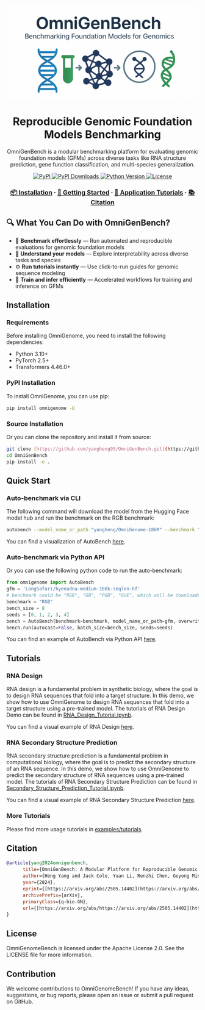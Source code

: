 ![favicon.png](asset/favicon.png)

<h1 align="center"><strong>Reproducible Genomic Foundation Models Benchmarking</strong></h1>
<p align="center">OmniGenBench is a modular benchmarking platform for evaluating genomic foundation models (GFMs) across diverse tasks like RNA structure prediction, gene function classification, and multi-species generalization.</p>

<div align="center">

  <a href="https://pypi.org/project/omnigenome/">
    <img src="https://img.shields.io/pypi/v/omnigenome?color=blue&label=PyPI" alt="PyPI" />
  </a>

  <a href="https://pepy.tech/project/omnigenome">
    <img src="https://static.pepy.tech/badge/omnigenome" alt="PyPI Downloads" />
  </a>

  <a href="https://pypi.org/project/omnigenbench/">
    <img src="https://img.shields.io/pypi/pyversions/omnigenome" alt="Python Version" />
  </a>

  <a href="https://github.com/yangheng95/omnigenome/blob/main/LICENSE">
    <img src="https://img.shields.io/github/license/yangheng95/omnigenome" alt="License" />
  </a>

</div>
<h3 align="center">
  <a href="#installation">📦 Installation</a>
  <span> · </span>
  <a href="#quick-start">🚀 Getting Started</a>
  <span> · </span>
  <a href="#tutorials">🧪 Application Tutorials</a>
  <span> · </span>
  <a href="#citation">📚 Citation</a>
</h3>

## 🔍 What You Can Do with OmniGenBench?

- 🧬 **Benchmark effortlessly** — Run automated and reproducible evaluations for genomic foundation models  
- 🧠 **Understand your models** — Explore interpretability across diverse tasks and species  
- ⚙️ **Run tutorials instantly** — Use click-to-run guides for genomic sequence modeling  
- 🚀 **Train and infer efficiently** — Accelerated workflows for training and inference on GFMs  

## Installation

### Requirements
Before installing OmniGenome, you need to install the following dependencies:
- Python 3.10+
- PyTorch 2.5+
- Transformers 4.46.0+

### PyPI Installation
To install OmniGenome, you can use pip:
```bash
pip install omnigenome -U
```

### Source Installation
Or you can clone the repository and install it from source:
```bash
git clone [https://github.com/yangheng95/OmniGenBench.git](https://github.com/yangheng95/OmniGenBench.git)
cd OmniGenBench
pip install -e .
```

## Quick Start
### Auto-benchmark via CLI
The following command will download the model from the Hugging Face model hub and run the benchmark on the RGB benchmark:
```bash
autobench --model_name_or_path "yangheng/OmniGenome-186M" --benchmark "RGB" --trainer accelerate
```
You can find a visualization of AutoBench [here](asset/AutoBench.gif).


### Auto-benchmark via Python API
Or you can use the following python code to run the auto-benchmark:
```python
from omnigenome import AutoBench
gfm = 'LongSafari/hyenadna-medium-160k-seqlen-hf'
# benchmark could be "RGB", "GB", "PGB", "GUE", which will be downloaded from the Hugging Face model hub
benchmark = "RGB"
bench_size = 8
seeds = [0, 1, 2, 3, 4]
bench = AutoBench(benchmark=benchmark, model_name_or_path=gfm, overwrite=False)
bench.run(autocast=False, batch_size=bench_size, seeds=seeds)
```
You can find an example of AutoBench via Python API [here](examples/tutorials/AutoBench_Tutorial.ipynb).

## Tutorials

### RNA Design
RNA design is a fundamental problem in synthetic biology,
where the goal is to design RNA sequences that fold into a target structure.
In this demo, we show how to use OmniGenome to design RNA sequences 
that fold into a target structure using a pre-trained model.
The tutorials of RNA Design Demo can be found in [RNA_Design_Tutorial.ipynb](examples/tutorials/RNA_Design_Tutorial.ipynb).

You can find a visual example of RNA Design [here](asset/RNA_Design.gif).

### RNA Secondary Structure Prediction

RNA secondary structure prediction is a fundamental problem in computational biology,
where the goal is to predict the secondary structure of an RNA sequence.
In this demo, we show how to use OmniGenome to predict the secondary structure of RNA sequences using a pre-trained model.
The tutorials of RNA Secondary Structure Prediction can be found in
[Secondary_Structure_Prediction_Tutorial.ipynb](examples/tutorials/Secondary_Structure_Prediction_Tutorial.ipynb).

You can find a visual example of RNA Secondary Structure Prediction [here](asset/RNA_Structure_Prediction.gif).

### More Tutorials
Please find more usage tutorials in [examples/tutorials](examples/tutorials).

## Citation
```bibtex
@article{yang2024omnigenbench,
      title={OmniGenBench: A Modular Platform for Reproducible Genomic Foundation Models Benchmarking}, 
      author={Heng Yang and Jack Cole, Yuan Li, Renzhi Chen, Geyong Min and Ke Li},
      year={2024},
      eprint={[https://arxiv.org/abs/2505.14402](https://arxiv.org/abs/2505.14402)},
      archivePrefix={arXiv},
      primaryClass={q-bio.GN},
      url={[https://arxiv.org/abs/https://arxiv.org/abs/2505.14402](https://arxiv.org/abs/https://arxiv.org/abs/2505.14402)}, 
}
```
## License
OmniGenomeBench is licensed under the Apache License 2.0. See the LICENSE file for more information.


## Contribution
We welcome contributions to OmniGenomeBench! If you have any ideas, suggestions, or bug reports, please open an issue or submit a pull request on GitHub.